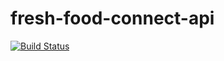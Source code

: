 # fresh-food-connect-api

[![Build Status](https://travis-ci.org/codefordenver/fresh-food-connect-api.svg?branch=master)](https://travis-ci.org/codefordenver/fresh-food-connect-api)
